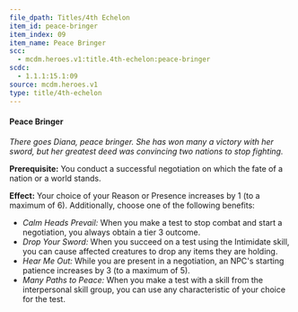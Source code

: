 ```yaml
---
file_dpath: Titles/4th Echelon
item_id: peace-bringer
item_index: 09
item_name: Peace Bringer
scc:
  - mcdm.heroes.v1:title.4th-echelon:peace-bringer
scdc:
  - 1.1.1:15.1:09
source: mcdm.heroes.v1
type: title/4th-echelon
---
```


#### Peace Bringer

*There goes Diana, peace bringer. She has won many a victory with her sword, but her greatest deed was convincing two nations to stop fighting.*

**Prerequisite:** You conduct a successful negotiation on which the fate of a nation or a world stands.

**Effect:** Your choice of your Reason or Presence increases by 1 (to a maximum of 6). Additionally, choose one of the following benefits:

- *Calm Heads Prevail:* When you make a test to stop combat and start a negotiation, you always obtain a tier 3 outcome.
- *Drop Your Sword:* When you succeed on a test using the Intimidate skill, you can cause affected creatures to drop any items they are holding.
- *Hear Me Out:* While you are present in a negotiation, an NPC's starting patience increases by 3 (to a maximum of 5).
- *Many Paths to Peace:* When you make a test with a skill from the interpersonal skill group, you can use any characteristic of your choice for the test.

